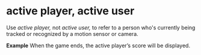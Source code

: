 ﻿# active player, active user

Use *active player,* not *active user,* to refer to a person who's currently being tracked or recognized by a motion sensor or camera.

**Example** When the game ends, the active player’s score will be displayed.
